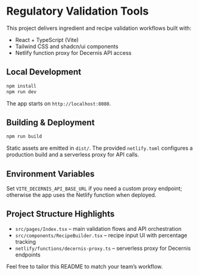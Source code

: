 # Regulatory Validation Tools

This project delivers ingredient and recipe validation workflows built with:

- React + TypeScript (Vite)
- Tailwind CSS and shadcn/ui components
- Netlify function proxy for Decernis API access

## Local Development

```bash
npm install
npm run dev
```

The app starts on `http://localhost:8080`.

## Building & Deployment

```bash
npm run build
```

Static assets are emitted in `dist/`. The provided `netlify.toml` configures a production build and a serverless proxy for API calls.

## Environment Variables

Set `VITE_DECERNIS_API_BASE_URL` if you need a custom proxy endpoint; otherwise the app uses the Netlify function when deployed.

## Project Structure Highlights

- `src/pages/Index.tsx` – main validation flows and API orchestration
- `src/components/RecipeBuilder.tsx` – recipe input UI with percentage tracking
- `netlify/functions/decernis-proxy.ts` – serverless proxy for Decernis endpoints

Feel free to tailor this README to match your team’s workflow.
